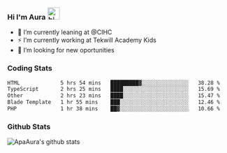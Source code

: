 ### Hi I'm Aura <img src="https://user-images.githubusercontent.com/1303154/88677602-1635ba80-d120-11ea-84d8-d263ba5fc3c0.gif" width="28px" alt="hi">

- 🔭 I’m currently leaning at @CIHC
- ⚡ I’m currently working at Tekwill Academy Kids
- 🤔 I’m looking for new oportunities


### Coding Stats

<!--START_SECTION:waka-->

```txt
HTML             5 hrs 54 mins   █████████▓░░░░░░░░░░░░░░░   38.28 %
TypeScript       2 hrs 25 mins   ████░░░░░░░░░░░░░░░░░░░░░   15.69 %
Other            2 hrs 23 mins   ████░░░░░░░░░░░░░░░░░░░░░   15.47 %
Blade Template   1 hr 55 mins    ███░░░░░░░░░░░░░░░░░░░░░░   12.46 %
PHP              1 hr 38 mins    ██▓░░░░░░░░░░░░░░░░░░░░░░   10.66 %
```

<!--END_SECTION:waka-->

### Github Stats

![ApaAura's github stats](https://github-readme-stats.vercel.app/api?username=ApaAura&count_private=true&theme=tokyonight&hide=contribs,prs)

